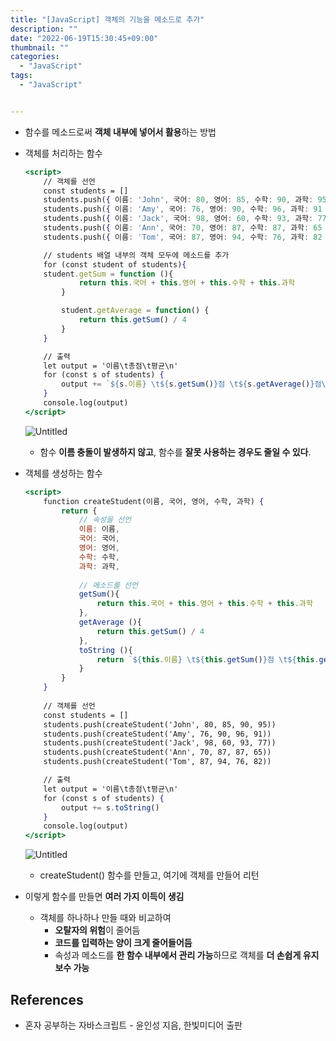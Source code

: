 ```yaml
---
title: "[JavaScript] 객체의 기능을 메소드로 추가"
description: ""
date: "2022-06-19T15:30:45+09:00"
thumbnail: ""
categories:
  - "JavaScript"
tags:
  - "JavaScript"


---
```

<!--more-->

- 함수를 메소드로써 **객체 내부에 넣어서 활용**하는 방법
- 객체를 처리하는 함수
    
    ```jsx
    <script>
    	// 객체를 선언
    	const students = []
    	students.push({ 이름: 'John', 국어: 80, 영어: 85, 수학: 90, 과학: 95 })
    	students.push({ 이름: 'Amy', 국어: 76, 영어: 90, 수학: 96, 과학: 91 })
    	students.push({ 이름: 'Jack', 국어: 98, 영어: 60, 수학: 93, 과학: 77 })
    	students.push({ 이름: 'Ann', 국어: 70, 영어: 87, 수학: 87, 과학: 65 })
    	students.push({ 이름: 'Tom', 국어: 87, 영어: 94, 수학: 76, 과학: 82 })
    
    	// students 배열 내부의 객체 모두에 메소드를 추가
    	for (const student of students){
        student.getSum = function (){
    			return this.국어 + this.영어 + this.수학 + this.과학
    		}
    
    		student.getAverage = function() {
    			return this.getSum() / 4
    		}
    	}
    
    	// 출력
    	let output = '이름\t총점\t평균\n'
    	for (const s of students) {
    	    output += `${s.이름} \t${s.getSum()}점 \t${s.getAverage()}점\n`
    	}
    	console.log(output)
    </script>
    ```
    
    ![Untitled](/images/lang_javascript/study_2/JavaScript_객체의_기능을_메소드로_추가/Untitled.png)
    
    - 함수 **이름 충돌이 발생하지 않고**, 함수를 **잘못 사용하는 경우도 줄일 수 있다**.
    
- 객체를 생성하는 함수
    
    ```jsx
    <script>
    	function createStudent(이름, 국어, 영어, 수학, 과학) {
    		return {
    			// 속성을 선언
    			이름: 이름,
    			국어: 국어,
    			영어: 영어,
    			수학: 수학,
    			과학: 과학,
    			
    			// 메소드를 선언
    			getSum(){
    				return this.국어 + this.영어 + this.수학 + this.과학
    			},
    			getAverage (){
    				return this.getSum() / 4
    			},
    			toString (){
    				return `${this.이름} \t${this.getSum()}점 \t${this.getAverage()}점\n`
    			}
    		}
    	}
    	
    	// 객체를 선언
    	const students = []
    	students.push(createStudent('John', 80, 85, 90, 95))
    	students.push(createStudent('Amy', 76, 90, 96, 91))
    	students.push(createStudent('Jack', 98, 60, 93, 77))
    	students.push(createStudent('Ann', 70, 87, 87, 65))
    	students.push(createStudent('Tom', 87, 94, 76, 82))
    
    	// 출력
    	let output = '이름\t총점\t평균\n'
    	for (const s of students) {
    	    output += s.toString()
    	}
    	console.log(output)
    </script>
    ```
    
    ![Untitled](/images/lang_javascript/study_2/JavaScript_객체의_기능을_메소드로_추가/Untitled%201.png)
    
    - createStudent() 함수를 만들고, 여기에 객체를 만들어 리턴

- 이렇게 함수를 만들면 **여러 가지 이득이 생김**
    - 객체를 하나하나 만들 때와 비교하여
        - **오탈자의 위험**이 줄어듬
        - **코드를 입력하는 양이 크게 줄어들어듬**
        - 속성과 메소드를 **한 함수 내부에서 관리 가능**하므로 객체를 **더 손쉽게 유지 보수 가능**
        

## References

- 혼자 공부하는 자바스크립트 - 윤인성 지음, 한빛미디어 출판
